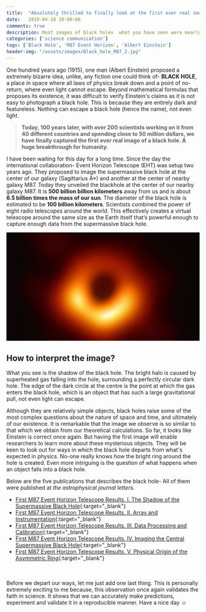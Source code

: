 ```yaml
---
title:  "Absolutely thrilled to finally look at the first ever real image of a black hole"
date:   2019-04-10 10:00:00
comments: true
description: Most images of black holes  what you have seen were mearly illustrations until now. We have finally managed to capture the real image of a black hole.
categories: ['science communication']
tags: ['Black Hole', 'M87 Event Horizon', 'Albert Einstein']
header-img: "/assets/images/Black_hole_M87_2.jpg"
---
```

One hundred years ago (1915), one man (Albert Einstein) proposed a extremely bizarre idea, unlike, any fiction one could think of- **BLACK HOLE**, a place in space where all laws of physics break down and a point of no-return, where even light cannot escape. Beyond mathematical formulas that proposes its existence, it was difficult to verify Einstein's claims as it is not easy to photograph a black hole. This is because they are entirely dark and featureless. Nothing can escape a black hole (hence the name), not even light.

> **Today, 100 years later, with over 200 scientists working on it from 40 different countries and spending close to 50 million dollars, we have finally captured the first ever real image of a black hole. A huge breakthrough for humanity.**

I have been waiting for this day for a long time. Since the day the international collaboration- Event Horizon Telescope (EHT) was setup two years ago. They proposed to image the supermassive black hole at the center of our galaxy (Sagittarius A*) and another at the center of nearby galaxy M87. Today they unveiled the blackhole at the center of our nearby galaxy M87. It is **500 billion billion kilometers** away from us and is about **6.5 billion times the mass of our sun**. The diameter of the black hole is estimated to be **100 billion kilometers**. Scientists combined the power of eight radio telescopes around the world. This effectively creates a virtual telescope around the same size as the Earth itself that’s powerful enough to capture enough data from the supermassive black hole.

![First M87 Event Horizon Black hole Image](/assets/images/Black_hole_M87_1.jpg)

## How to interpret the image?

What you see is the shadow of the black hole. The bright halo is caused by superheated gas falling into the hole, surrounding a perfectly circular dark hole. The edge of the dark circle at the centre is the point at which the gas enters the black hole, which is an object that has such a large gravitational pull, not even light can escape.

Although they are relatively simple objects, black holes raise some of the most complex questions about the nature of space and time, and ultimately of our existence. It is remarkable that the image we observe is so similar to that which we obtain from our theoretical calculations. So far, it looks like Einstein is correct once again. But having the first image will enable researchers to learn more about these mysterious objects. They will be keen to look out for ways in which the black hole departs from what's expected in physics. No-one really knows how the bright ring around the hole is created. Even more intriguing is the question of what happens when an object falls into a black hole.

Below are the five publications that describes the black hole- All of them were published at *the astrophysical journal letters.*

- [First M87 Event Horizon Telescope Results. I. The Shadow of the Supermassive Black Hole](https://iopscience.iop.org./article/10.3847/2041-8213/ab0ec7){:target="_blank"}
- [First M87 Event Horizon Telescope Results. II. Array and Instrumentation](https://iopscience.iop.org/article/10.3847/2041-8213/ab0c96){:target="_blank"}
- [First M87 Event Horizon Telescope Results. III. Data Processing and Calibration](https://iopscience.iop.org/article/10.3847/2041-8213/ab0c57){:target="_blank"}
- [First M87 Event Horizon Telescope Results. IV. Imaging the Central Supermassive Black Hole](https://iopscience.iop.org/article/10.3847/2041-8213/ab0e85){:target="_blank"}
- [First M87 Event Horizon Telescope Results. V. Physical Origin of the Asymmetric Ring](https://iopscience.iop.org/article/10.3847/2041-8213/ab0f43){:target="_blank"}
<br>
<br>
Before we depart our ways, let me just add one last thing. This is personally extremely exciting to me because, this observation once again validates the faith in science. It shows that we can accurately make predictions, experiment and validate it in a reproducible manner. Have a nice day ☺
